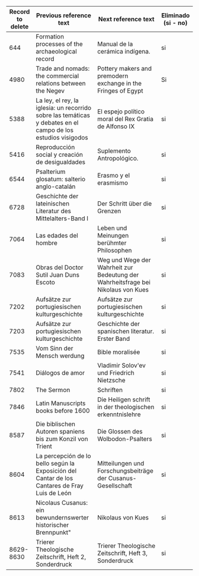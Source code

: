 | Record to delete | Previous reference text                                      | Next reference text                                          | Eliminado (si - no) |
| ---------------- | ------------------------------------------------------------ | ------------------------------------------------------------ | ------------------- |
| 644              | Formation processes of the archaeological record             | Manual de la cerámica indígena.                              | si                  |
| 4980             | Trade and nomads: the commercial relations between the Negev | Pottery makers and premodern exchange in the Fringes of Egypt | Si                  |
| 5388             | La ley, el rey, la iglesia: un recorrido sobre las temáticas y debates en el campo de los estudios visigodos | El espejo político moral del Rex Gratia de Alfonso IX        | si                  |
| 5416             | Reproducción social y creación de desigualdades | Suplemento Antropológico.        | si                  |
| 6544             | Psalterium glosatum: salterio anglo-catalán | Erasmo y el erasmismo        | si                  |
| 6728             | Geschichte der lateinischen Literatur des Mittelalters-Band I | Der Schritt über die Grenzen        | si                  |
| 7064             | Las edades del hombre | Leben und Meinungen berühmter Philosophen        | si                  |
| 7083             | Obras del Doctor Sutil Juan Duns Escoto | Weg und Wege der Wahrheit zur Bedeutung der Wahrheitsfrage bei Nikolaus von Kues        | si                  |
| 7202             | Aufsätze zur portugiesischen kulturgeschichte | Aufsätze zur portugiesischen kulturgeschichte        | si                  |
| 7203             | Aufsätze zur portugiesischen kulturgeschichte | Geschichte der spanischen literatur. Erster Band        | si                  |
| 7535             | Vom Sinn der Mensch werdung | Bible moralisée        | si                  |
| 7541             | Diálogos de amor | Vladimir Solov'ev und Friedrich Nietzsche        | si                  |
| 7802             | The Sermon | Schriften        | si                  |
| 7846             | Latin Manuscripts books before 1600 | Die Heiligen schrift in der theologischen erkenntnislehre        | si                  |
| 8587             | Die biblischen Autoren spaniens bis zum Konzil von Trient | Die Glossen des Wolbodon-Psalters        | si                  |
| 8604             | La percepción de lo bello según la Exposición del Cantar de los Cantares de Fray Luis de León | Mitteilungen und Forschungsbeiträge der Cusanus-Gesellschaft        | si                  |
| 8613             | Nicolaus Cusanus: ein bewundernswerter historischer Brennpunkt" | Nikolaus von Kues        | si                  |
| 8629-8630             | Trierer Theologische Zeitschrift, Heft 2, Sonderdruck | Trierer Theologische Zeitschrift, Heft 3, Sonderdruck        | si                  |




